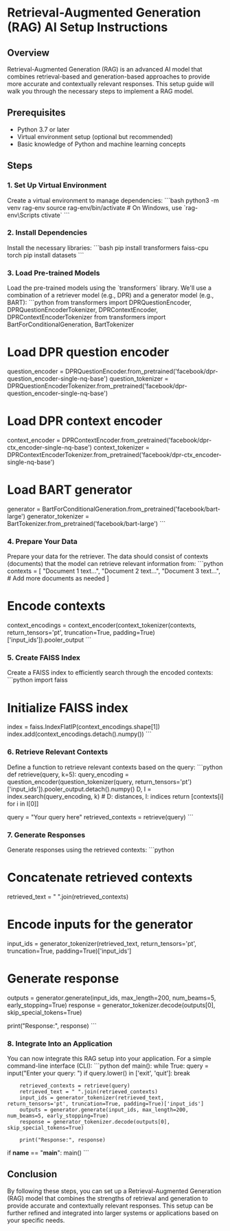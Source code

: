 
# Retrieval-Augmented Generation (RAG) AI Setup Instructions

## Overview
Retrieval-Augmented Generation (RAG) is an advanced AI model that combines retrieval-based and generation-based approaches to provide more accurate and contextually relevant responses. This setup guide will walk you through the necessary steps to implement a RAG model.

## Prerequisites
- Python 3.7 or later
- Virtual environment setup (optional but recommended)
- Basic knowledge of Python and machine learning concepts

## Steps

### 1. Set Up Virtual Environment
Create a virtual environment to manage dependencies:
\`\`\`bash
python3 -m venv rag-env
source rag-env/bin/activate  # On Windows, use \`rag-env\Scripts ctivate\`
\`\`\`

### 2. Install Dependencies
Install the necessary libraries:
\`\`\`bash
pip install transformers faiss-cpu torch
pip install datasets
\`\`\`

### 3. Load Pre-trained Models
Load the pre-trained models using the \`transformers\` library. We'll use a combination of a retriever model (e.g., DPR) and a generator model (e.g., BART):
\`\`\`python
from transformers import DPRQuestionEncoder, DPRQuestionEncoderTokenizer, DPRContextEncoder, DPRContextEncoderTokenizer
from transformers import BartForConditionalGeneration, BartTokenizer

# Load DPR question encoder
question_encoder = DPRQuestionEncoder.from_pretrained('facebook/dpr-question_encoder-single-nq-base')
question_tokenizer = DPRQuestionEncoderTokenizer.from_pretrained('facebook/dpr-question_encoder-single-nq-base')

# Load DPR context encoder
context_encoder = DPRContextEncoder.from_pretrained('facebook/dpr-ctx_encoder-single-nq-base')
context_tokenizer = DPRContextEncoderTokenizer.from_pretrained('facebook/dpr-ctx_encoder-single-nq-base')

# Load BART generator
generator = BartForConditionalGeneration.from_pretrained('facebook/bart-large')
generator_tokenizer = BartTokenizer.from_pretrained('facebook/bart-large')
\`\`\`

### 4. Prepare Your Data
Prepare your data for the retriever. The data should consist of contexts (documents) that the model can retrieve relevant information from:
\`\`\`python
contexts = [
    "Document 1 text...",
    "Document 2 text...",
    "Document 3 text...",
    # Add more documents as needed
]

# Encode contexts
context_encodings = context_encoder(context_tokenizer(contexts, return_tensors='pt', truncation=True, padding=True)['input_ids']).pooler_output
\`\`\`

### 5. Create FAISS Index
Create a FAISS index to efficiently search through the encoded contexts:
\`\`\`python
import faiss

# Initialize FAISS index
index = faiss.IndexFlatIP(context_encodings.shape[1])
index.add(context_encodings.detach().numpy())
\`\`\`

### 6. Retrieve Relevant Contexts
Define a function to retrieve relevant contexts based on the query:
\`\`\`python
def retrieve(query, k=5):
    query_encoding = question_encoder(question_tokenizer(query, return_tensors='pt')['input_ids']).pooler_output.detach().numpy()
    D, I = index.search(query_encoding, k)  # D: distances, I: indices
    return [contexts[i] for i in I[0]]

query = "Your query here"
retrieved_contexts = retrieve(query)
\`\`\`

### 7. Generate Responses
Generate responses using the retrieved contexts:
\`\`\`python
# Concatenate retrieved contexts
retrieved_text = " ".join(retrieved_contexts)

# Encode inputs for the generator
input_ids = generator_tokenizer(retrieved_text, return_tensors='pt', truncation=True, padding=True)['input_ids']

# Generate response
outputs = generator.generate(input_ids, max_length=200, num_beams=5, early_stopping=True)
response = generator_tokenizer.decode(outputs[0], skip_special_tokens=True)

print("Response:", response)
\`\`\`

### 8. Integrate Into an Application
You can now integrate this RAG setup into your application. For a simple command-line interface (CLI):
\`\`\`python
def main():
    while True:
        query = input("Enter your query: ")
        if query.lower() in ['exit', 'quit']:
            break
        
        retrieved_contexts = retrieve(query)
        retrieved_text = " ".join(retrieved_contexts)
        input_ids = generator_tokenizer(retrieved_text, return_tensors='pt', truncation=True, padding=True)['input_ids']
        outputs = generator.generate(input_ids, max_length=200, num_beams=5, early_stopping=True)
        response = generator_tokenizer.decode(outputs[0], skip_special_tokens=True)
        
        print("Response:", response)

if __name__ == "__main__":
    main()
\`\`\`

## Conclusion
By following these steps, you can set up a Retrieval-Augmented Generation (RAG) model that combines the strengths of retrieval and generation to provide accurate and contextually relevant responses. This setup can be further refined and integrated into larger systems or applications based on your specific needs.
